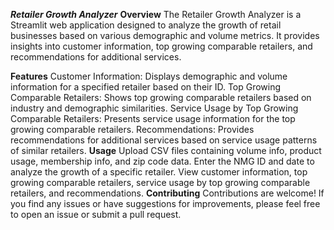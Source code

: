 *******Retailer Growth Analyzer*******
****Overview****
The Retailer Growth Analyzer is a Streamlit web application designed to analyze the growth of retail businesses based on various demographic and volume metrics. It provides insights into customer information, top growing comparable retailers, and recommendations for additional services.

****Features****
Customer Information: Displays demographic and volume information for a specified retailer based on their ID.
Top Growing Comparable Retailers: Shows top growing comparable retailers based on industry and demographic similarities.
Service Usage by Top Growing Comparable Retailers: Presents service usage information for the top growing comparable retailers.
Recommendations: Provides recommendations for additional services based on service usage patterns of similar retailers.
****Usage****
Upload CSV files containing volume info, product usage, membership info, and zip code data.
Enter the NMG ID and date to analyze the growth of a specific retailer.
View customer information, top growing comparable retailers, service usage by top growing comparable retailers, and recommendations.
****Contributing****
Contributions are welcome! If you find any issues or have suggestions for improvements, please feel free to open an issue or submit a pull request.

